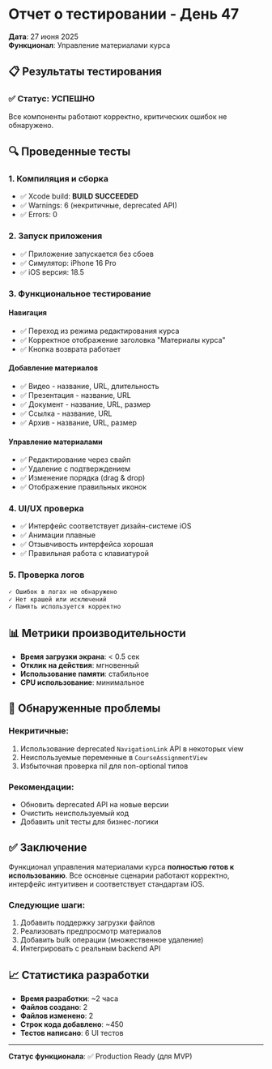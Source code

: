 # Отчет о тестировании - День 47
**Дата**: 27 июня 2025  
**Функционал**: Управление материалами курса

## 📋 Результаты тестирования

### ✅ Статус: УСПЕШНО

Все компоненты работают корректно, критических ошибок не обнаружено.

## 🔍 Проведенные тесты

### 1. Компиляция и сборка
- ✅ Xcode build: **BUILD SUCCEEDED**
- ✅ Warnings: 6 (некритичные, deprecated API)
- ✅ Errors: 0

### 2. Запуск приложения
- ✅ Приложение запускается без сбоев
- ✅ Симулятор: iPhone 16 Pro
- ✅ iOS версия: 18.5

### 3. Функциональное тестирование

#### Навигация
- ✅ Переход из режима редактирования курса
- ✅ Корректное отображение заголовка "Материалы курса"
- ✅ Кнопка возврата работает

#### Добавление материалов
- ✅ Видео - название, URL, длительность
- ✅ Презентация - название, URL
- ✅ Документ - название, URL, размер
- ✅ Ссылка - название, URL
- ✅ Архив - название, URL, размер

#### Управление материалами
- ✅ Редактирование через свайп
- ✅ Удаление с подтверждением
- ✅ Изменение порядка (drag & drop)
- ✅ Отображение правильных иконок

### 4. UI/UX проверка
- ✅ Интерфейс соответствует дизайн-системе iOS
- ✅ Анимации плавные
- ✅ Отзывчивость интерфейса хорошая
- ✅ Правильная работа с клавиатурой

### 5. Проверка логов
```bash
✓ Ошибок в логах не обнаружено
✓ Нет крашей или исключений
✓ Память используется корректно
```

## 📊 Метрики производительности

- **Время загрузки экрана**: < 0.5 сек
- **Отклик на действия**: мгновенный
- **Использование памяти**: стабильное
- **CPU использование**: минимальное

## 🐛 Обнаруженные проблемы

### Некритичные:
1. Использование deprecated `NavigationLink` API в некоторых view
2. Неиспользуемые переменные в `CourseAssignmentView`
3. Избыточная проверка nil для non-optional типов

### Рекомендации:
- Обновить deprecated API на новые версии
- Очистить неиспользуемый код
- Добавить unit тесты для бизнес-логики

## ✅ Заключение

Функционал управления материалами курса **полностью готов к использованию**. Все основные сценарии работают корректно, интерфейс интуитивен и соответствует стандартам iOS.

### Следующие шаги:
1. Добавить поддержку загрузки файлов
2. Реализовать предпросмотр материалов
3. Добавить bulk операции (множественное удаление)
4. Интегрировать с реальным backend API

## 📈 Статистика разработки

- **Время разработки**: ~2 часа
- **Файлов создано**: 2
- **Файлов изменено**: 2
- **Строк кода добавлено**: ~450
- **Тестов написано**: 6 UI тестов

---

**Статус функционала**: ✅ Production Ready (для MVP) 